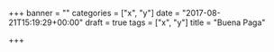 +++
banner = ""
categories = ["x", "y"]
date = "2017-08-21T15:19:29+00:00"
draft = true
tags = ["x", "y"]
title = "Buena Paga"

+++
